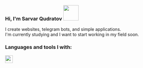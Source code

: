 ### Hi, I'm Sarvar Qudratov <img src="https://media1.giphy.com/media/SwZBtqe4yvEWP7q07X/200.webp?cid=790b76116u2xntaxwkez0tozr7wlw16v5c1st4l6k850l9i6&ep=v1_stickers_search&rid=200.webp&ct=s" width="50px">

I create websites, telegram bots, and simple applications. <br />
I'm currently studying and I want to start working in my field soon.

### Languages and tools I with:

<code><img src="https://i.pinimg.com/originals/82/a2/18/82a2188c985ce75402ae44fc43fe7e5e.png" height=25></code>
